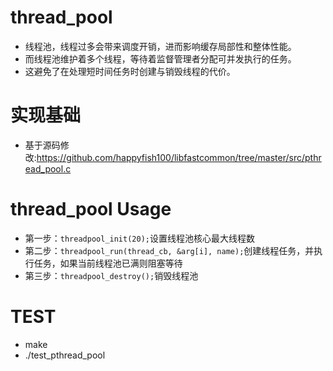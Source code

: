 
# thread_pool
* 线程池，线程过多会带来调度开销，进而影响缓存局部性和整体性能。  
* 而线程池维护着多个线程，等待着监督管理者分配可并发执行的任务。  
* 这避免了在处理短时间任务时创建与销毁线程的代价。  

# 实现基础
* 基于源码修改:https://github.com/happyfish100/libfastcommon/tree/master/src/pthread_pool.c

# thread_pool Usage
* 第一步：`threadpool_init(20);`设置线程池核心最大线程数  
* 第二步：`threadpool_run(thread_cb, &arg[i], name);`创建线程任务，并执行任务，如果当前线程池已满则阻塞等待  
* 第三步：`threadpool_destroy();`销毁线程池  

# TEST
* make  
* ./test_pthread_pool  



